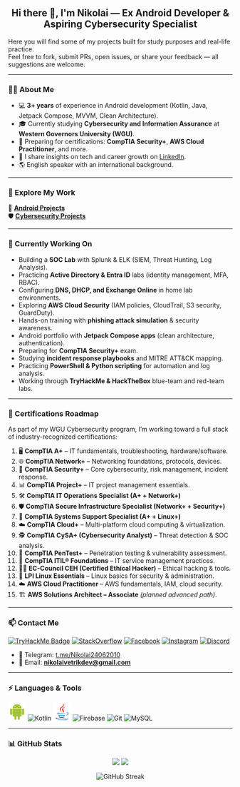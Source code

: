 <h2 align="center">Hi there 👋, I'm Nikolai — Ex Android Developer & Aspiring Cybersecurity Specialist</h2>

Here you will find some of my projects built for study purposes and real-life practice.  
Feel free to fork, submit PRs, open issues, or share your feedback — all suggestions are welcome.

---

### 👨‍💻 About Me
- 💻 **3+ years** of experience in Android development (Kotlin, Java, Jetpack Compose, MVVM, Clean Architecture).  
- 🎓 Currently studying **Cybersecurity and Information Assurance** at **Western Governors University (WGU)**.  
- 📜 Preparing for certifications: **CompTIA Security+**, **AWS Cloud Practitioner**, and more.  
- 📝 I share insights on tech and career growth on [LinkedIn](https://www.linkedin.com/in/nikolayvetrik24062010/).  
- 🌎 English speaker with an international background.  

---

### 🔗 Explore My Work
📱 [**Android Projects**](https://github.com/nikolaivetrik24062010?tab=repositories)  
🛡️ [**Cybersecurity Projects**](https://github.com/nikolaivetrik24062010/Cybersecurity-projects)  

---

### 📌 Currently Working On
- Building a **SOC Lab** with Splunk & ELK (SIEM, Threat Hunting, Log Analysis).  
- Practicing **Active Directory & Entra ID** labs (identity management, MFA, RBAC).  
- Configuring **DNS, DHCP, and Exchange Online** in home lab environments.  
- Exploring **AWS Cloud Security** (IAM policies, CloudTrail, S3 security, GuardDuty).  
- Hands-on training with **phishing attack simulation** & security awareness.  
- Android portfolio with **Jetpack Compose apps** (clean architecture, authentication).  
- Preparing for **CompTIA Security+** exam.  
- Studying **incident response playbooks** and MITRE ATT&CK mapping.  
- Practicing **PowerShell & Python scripting** for automation and log analysis.  
- Working through **TryHackMe & HackTheBox** blue-team and red-team labs.  

---

### 🎯 Certifications Roadmap
As part of my WGU Cybersecurity program, I’m working toward a full stack of industry-recognized certifications:

1. 🖥️ **CompTIA A+** – IT fundamentals, troubleshooting, hardware/software.  
2. 🌐 **CompTIA Network+** – Networking foundations, protocols, devices.  
3. 🔐 **CompTIA Security+** – Core cybersecurity, risk management, incident response.  
4. 📊 **CompTIA Project+** – IT project management essentials.  
5. 🛠️ **CompTIA IT Operations Specialist (A+ + Network+)**  
6. 🛡️ **CompTIA Secure Infrastructure Specialist (Network+ + Security+)**  
7. 💾 **CompTIA Systems Support Specialist (A+ + Linux+)**  
8. ☁️ **CompTIA Cloud+** – Multi-platform cloud computing & virtualization.  
9. 🕵️ **CompTIA CySA+ (Cybersecurity Analyst)** – Threat detection & SOC analysis.  
10. 🎯 **CompTIA PenTest+** – Penetration testing & vulnerability assessment.  
11. 📑 **CompTIA ITIL® Foundations** – IT service management practices.  
12. 🧑‍💻 **EC-Council CEH (Certified Ethical Hacker)** – Ethical hacking & tools.  
13. 🐧 **LPI Linux Essentials** – Linux basics for security & administration.  
14. ☁️ **AWS Cloud Practitioner** – AWS fundamentals, IAM, cloud security.  
15. 🏗️ **AWS Solutions Architect – Associate** *(planned advanced path)*.  

---

### 📫 Contact Me
<p align="left">
<a href="https://tryhackme.com/p/nikolaivetrikdev" target="_blank"><img src="https://tryhackme-badges.s3.amazonaws.com/nikolaivetrikdev.png" alt="TryHackMe Badge" /></a>  
<a href="https://stackoverflow.com/users/18096783/nikolai-vetrik" target="blank"><img src="https://raw.githubusercontent.com/rahuldkjain/github-profile-readme-generator/master/src/images/icons/Social/stack-overflow.svg" alt="StackOverflow" height="30" width="40" /></a>
<a href="https://web.facebook.com/profile.php?id=100086500604294" target="blank"><img src="https://raw.githubusercontent.com/rahuldkjain/github-profile-readme-generator/master/src/images/icons/Social/facebook.svg" alt="Facebook" height="30" width="40" /></a>
<a href="https://instagram.com/nikolai_vetrik" target="blank"><img src="https://raw.githubusercontent.com/rahuldkjain/github-profile-readme-generator/master/src/images/icons/Social/instagram.svg" alt="Instagram" height="30" width="40" /></a>
<a href="https://discord.gg/Nikolay2406#5469" target="blank"><img src="https://raw.githubusercontent.com/rahuldkjain/github-profile-readme-generator/master/src/images/icons/Social/discord.svg" alt="Discord" height="30" width="40" /></a>
</p>

- 💬 Telegram: [t.me/Nikolai24062010](https://t.me/Nikolai24062010)  
- 📧 Email: **nikolaivetrikdev@gmail.com**  

---

### ⚡ Languages & Tools
<p align="left"> 
<img src="https://raw.githubusercontent.com/devicons/devicon/master/icons/android/android-original.svg" alt="Android" width="40" height="40"/> 
<img src="https://www.vectorlogo.zone/logos/kotlinlang/kotlinlang-icon.svg" alt="Kotlin" width="40" height="40"/> 
<img src="https://raw.githubusercontent.com/devicons/devicon/master/icons/java/java-original.svg" alt="Java" width="40" height="40"/> 
<img src="https://www.vectorlogo.zone/logos/firebase/firebase-icon.svg" alt="Firebase" width="40" height="40"/> 
<img src="https://www.vectorlogo.zone/logos/git-scm/git-scm-icon.svg" alt="Git" width="40" height="40"/> 
<img src="https://www.vectorlogo.zone/logos/mysql/mysql-icon.svg" alt="MySQL" width="40" height="40"/> 
</p>

---

### 📊 GitHub Stats
<p align="center">
<img src="https://github-readme-stats.vercel.app/api?username=nikolaivetrik24062010&show_icons=true&theme=tokyonight" height="165"/>
<img src="https://github-readme-stats.vercel.app/api/top-langs/?username=nikolaivetrik24062010&layout=compact&theme=tokyonight" height="165"/>
</p>

<p align="center">
<img src="https://github-readme-streak-stats.herokuapp.com/?user=nikolaivetrik24062010&theme=tokyonight" alt="GitHub Streak"/>
</p>
